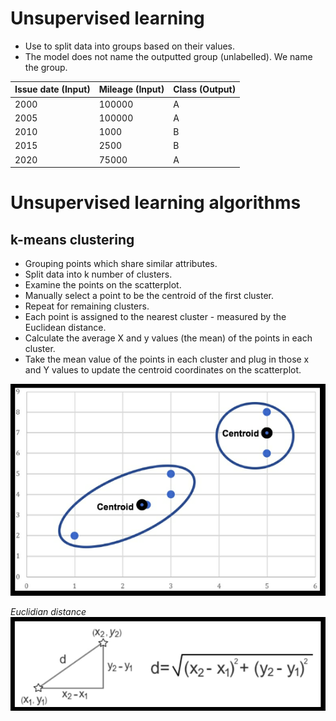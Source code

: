 # Unsupervised learning
- Use to split data into groups based on their values.
- The model does not name the outputted group (unlabelled). We name the group.

| Issue date (Input) | Mileage (Input) | Class (Output) |
| ------------------ | --------------- | -------------- |
| 2000               | 100000          | A              |
| 2005               | 100000          | A              |
| 2010               | 1000            | B              |
| 2015               | 2500            | B              |
| 2020               | 75000           | A              |

# Unsupervised learning algorithms

## k-means clustering
- Grouping points which share similar attributes.
- Split data into k number of clusters.
- Examine the points on the scatterplot.
- Manually select a point to be the centroid of the first cluster.
- Repeat for remaining clusters.
- Each point is assigned to the nearest cluster - measured by the Euclidean distance.
- Calculate the average X and y values (the mean) of the points in each cluster.
- Take the mean value of the points in each cluster and plug in those x and Y values to update the centroid coordinates on the scatterplot.

![k-means clustering](/images/k-means%20clustering%202.PNG "k-means clustering")

*Euclidian distance*\
![euclidian distance](/images/euclidean%20distance.PNG "euclidian distance")
